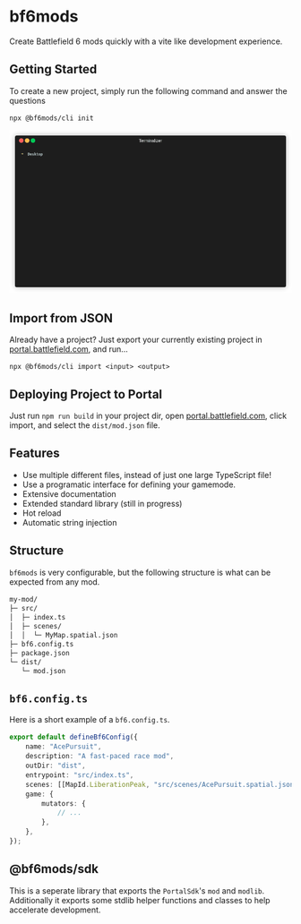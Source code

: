 # bf6mods

Create Battlefield 6 mods quickly with a vite like development experience.

## Getting Started

To create a new project, simply run the following command and answer the questions

```
npx @bf6mods/cli init
```

![Initializing a repo](https://raw.githubusercontent.com/bf6mods/bf6mods/refs/heads/main/media/terminal.gif "Initializing a repo")

## Import from JSON

Already have a project? Just export your currently existing project in [portal.battlefield.com](https://portal.battlefield.com), and run...

```
npx @bf6mods/cli import <input> <output>
```

## Deploying Project to Portal

Just run `npm run build` in your project dir, open [portal.battlefield.com](https://portal.battlefield.com), click import, and select the `dist/mod.json` file.

## Features

- Use multiple different files, instead of just one large TypeScript file!
- Use a programatic interface for defining your gamemode.
- Extensive documentation
- Extended standard library (still in progress)
- Hot reload
- Automatic string injection

## Structure

`bf6mods` is very configurable, but the following structure is what can be expected from any mod.

```
my-mod/
├─ src/
│  ├─ index.ts
│  ├─ scenes/
│  │  └─ MyMap.spatial.json
├─ bf6.config.ts
├─ package.json
└─ dist/
   └─ mod.json
```

## `bf6.config.ts`

Here is a short example of a `bf6.config.ts`.

```ts
export default defineBf6Config({
	name: "AcePursuit",
	description: "A fast-paced race mod",
	outDir: "dist",
	entrypoint: "src/index.ts",
	scenes: [[MapId.LiberationPeak, "src/scenes/AcePursuit.spatial.json"]],
	game: {
		mutators: {
			// ...
		},
	},
});
````

## @bf6mods/sdk

This is a seperate library that exports the `PortalSdk`'s `mod` and `modlib`. Additionally it exports some stdlib helper functions and classes to help accelerate development.
